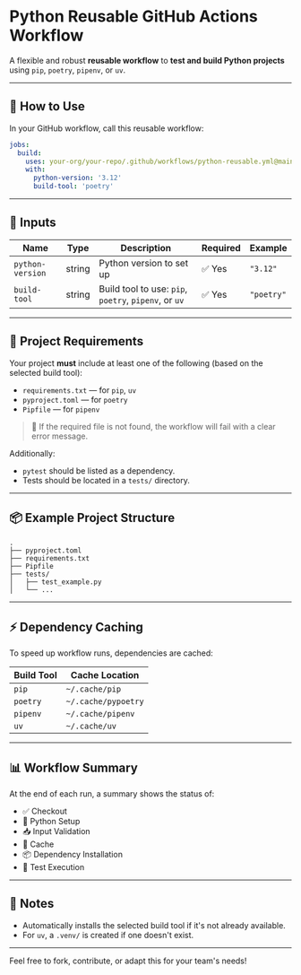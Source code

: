# Python Reusable GitHub Actions Workflow

A flexible and robust **reusable workflow** to **test and build Python projects** using `pip`, `poetry`, `pipenv`, or `uv`.

---

## 🚀 How to Use

In your GitHub workflow, call this reusable workflow:

```yaml
jobs:
  build:
    uses: your-org/your-repo/.github/workflows/python-reusable.yml@main
    with:
      python-version: '3.12'
      build-tool: 'poetry'
```

---

## 🔧 Inputs

| Name             | Type   | Description                                           | Required | Example    |
|------------------|--------|-------------------------------------------------------|----------|------------|
| `python-version` | string | Python version to set up                              | ✅ Yes   | `"3.12"`   |
| `build-tool`     | string | Build tool to use: `pip`, `poetry`, `pipenv`, or `uv` | ✅ Yes   | `"poetry"` |

---

## 📁 Project Requirements

Your project **must** include at least one of the following (based on the selected build tool):

- `requirements.txt` — for `pip`, `uv`
- `pyproject.toml` — for `poetry`
- `Pipfile` — for `pipenv`

> 🛑 If the required file is not found, the workflow will fail with a clear error message.

Additionally:

- `pytest` should be listed as a dependency.
- Tests should be located in a `tests/` directory.

---

## 📦 Example Project Structure

```
.
├── pyproject.toml
├── requirements.txt
├── Pipfile
├── tests/
│   ├── test_example.py
│   └── ...
```

---

## ⚡ Dependency Caching

To speed up workflow runs, dependencies are cached:

| Build Tool | Cache Location      |
|------------|---------------------|
| `pip`      | `~/.cache/pip`      |
| `poetry`   | `~/.cache/pypoetry` |
| `pipenv`   | `~/.cache/pipenv`   |
| `uv`       | `~/.cache/uv`       |

---

## 📊 Workflow Summary

At the end of each run, a summary shows the status of:

- ✅ Checkout  
- 🐍 Python Setup  
- 📥 Input Validation  
- 💾 Cache  
- 📦 Dependency Installation  
- 🧪 Test Execution

---

## 📝 Notes

- Automatically installs the selected build tool if it's not already available.
- For `uv`, a `.venv/` is created if one doesn't exist.

---

Feel free to fork, contribute, or adapt this for your team's needs!
